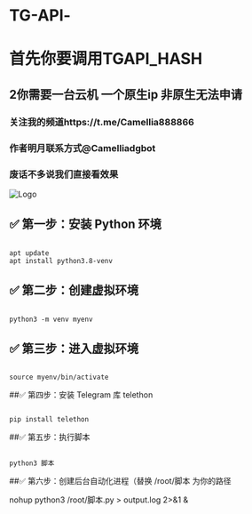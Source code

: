 # TG-APl-
# 首先你要调用TGAPl_HASH
## 2你需要一台云机 一个原生ip 非原生无法申请
### 关注我的频道https://t.me/Camellia888866
### 作者明月联系方式@Camelliadgbot

### 废话不多说我们直接看效果
![Logo](https://pic1.imgdb.cn/item/682792f058cb8da5c8f7866f.jpg)
## ✅ 第一步：安装 Python 环境

<pre><code>
apt update
apt install python3.8-venv
</code></pre>

## ✅ 第二步：创建虚拟环境
<pre><code>
python3 -m venv myenv
</code></pre>

## ✅ 第三步：进入虚拟环境
<pre><code>
source myenv/bin/activate
</code></pre>

##✅ 第四步：安装 Telegram 库 telethon
<pre><code>
pip install telethon
</code></pre>

##✅ 第五步：执行脚本
<pre><code>
python3 脚本
</code></pre>


##✅ 第六步：创建后台自动化进程（替换 /root/脚本 为你的路径

nohup python3 /root/脚本.py > output.log 2>&1 &

